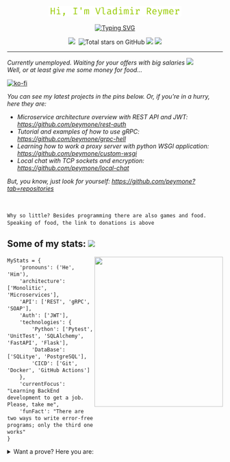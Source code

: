 <p align="center"><img src="./name.png">
<!-- <img src="https://media.giphy.com/media/mGcNjsfWAjY5AEZNw6/giphy.gif" width="50px" height="50px"></h2></p> -->

<p align="center"><a href="https://git.io/typing-svg"><img src="https://readme-typing-svg.demolab.com?font=Fira+Code&size=22&pause=1000&color=97CA00&center=true&vCenter=true&width=500&lines=Probably+Junior+Backend+developer;Trying+to+overcome+laziness+every+day;and+win%2C+sometimes..." alt="Typing SVG" /></a></p>

 
<p align="center">
    <img src="https://img.shields.io/github/watchers/peymone/peymone?color=orange&label=visitors&logo=CBS&logoColor=orange&style=for-the-badge">
    <img src="https://img.shields.io/github/followers/peymone?color=yellow&logo=Opsgenie&logoColor=yellow&style=for-the-badge" alt="">
    <img src="https://img.shields.io/github/stars/peymone?color=green&logo=Apache%20Spark&logoColor=green&style=for-the-badge" alt="Total stars on GitHub">
    <a href="https://t.me/neitendo"><img src="https://img.shields.io/static/v1?label=Telegram&message=link&style=for-the-badge&l&logo=telegram&color=blue"></a>
    <a href="https://roadmap.sh/u/neitendo"><img src="https://img.shields.io/badge/link-blue?style=for-the-badge&logo=roadmapdotsh&label=roadmap.sh&labelColor=black&color=white"></a>
</p>

---

_Currently unemployed. Waiting for your offers with big salaries <img src="https://i.giphy.com/media/v1.Y2lkPTc5MGI3NjExd29jdDJyYXM4dDZ0eGV0ZnU4OGpuMnd0YjJnYW9pdHR0dmFzN2VnMiZlcD12MV9pbnRlcm5hbF9naWZfYnlfaWQmY3Q9Zw/ZOlWCtwzAJNWmRTIvm/giphy.gif" width="80px">_<br>
_Well, or at least give me some money for food..._ 

[![ko-fi](https://ko-fi.com/img/githubbutton_sm.svg)](https://ko-fi.com/Q5Q513NEGR)

_You can see my latest projects in the pins below. Or, if you're in a hurry, here they are:_

* _Microservice architecture overview with REST API and JWT: https://github.com/peymone/rest-auth_
* _Tutorial and examples of how to use gRPC: https://github.com/peymone/grpc-hell_
* _Learning how to work a proxy server with python WSGI application: https://github.com/peymone/custom-wsgi_
* _Local chat with TCP sockets and encryption: https://github.com/peymone/local-chat_

_But, you know, just look for yourself: https://github.com/peymone?tab=repositories_

<br>

```Why so little? Besides programming there are also games and food. Speaking of food, the link to donations is above```

<h2>Some of my stats: <img src="https://media.giphy.com/media/Vf3ZKdillTMOOaOho0/giphy.gif" width="40px"></h2>
<img src="https://media.giphy.com/media/Ll22OhMLAlVDb8UQWe/giphy.gif" align="right" width="300px" height="350px">

``` 
MyStats = {
    'pronouns': ('He', 'Him'),
    'architecture': ['Monolitic', 'Microservices'],
    'API': ['REST', 'gRPC', 'SOAP'],
    'Auth': ['JWT'],
    'technologies': {
        'Python': ['Pytest', 'UnitTest', 'SQLAlchemy', 'FastAPI', 'Flask'],
        'DataBase': ['SQLitye', 'PostgreSQL'],
        'CICD': ['Git', 'Docker', 'GitHub Actions']
    },
    'currentFocus': "Learning BackEnd development to get a job. Please, take me",
    'funFact': "There are two ways to write error-free programs; only the third one works"
}
```

<details>
  <summary>Want a prove? Here you are:</summary><br>

  <a href="https://roadmap.sh"><img src="https://roadmap.sh/card/tall/643bfe39e2725773748f05b9?variant=dark" alt="roadmap.sh" width="250px" align="left"/></a>
  <img align="center" src="https://github-readme-stats.vercel.app/api?username=peymone&show_icons=true&hide_title=true&title_color=97CA00&icon_color=97CA00&include_all_commits=true&count_private=true&bg_color=00000000&hide_border=true" align=right>
  <img align="center" src="https://github-readme-stats.vercel.app/api/top-langs/?username=peymone&layout=compact&hide_title=true&bg_color=00000000&hide_border=true" align=right>

  <details>
  <summary>Don't look. Really.</summary><br>
   
   **_NERD XD_**
   <p>
       <img src="https://cultofthepartyparrot.com/parrots/pythonparrot.gif" width="30px">
       <img src="https://cultofthepartyparrot.com/guests/hd/nyanparrot.gif" width="30px">
       <img src="https://cultofthepartyparrot.com/parrots/hd/evilparrot.gif" width="30px">
       <img src="https://cultofthepartyparrot.com/parrots/hd/angelparrot.gif" width="60px">
       <img src="https://cultofthepartyparrot.com/guests/cursedparrot.gif" width="30px">
       <img src="https://cultofthepartyparrot.com/parrots/hd/laptop_parrot.gif" width="30px">
       <img src="https://cultofthepartyparrot.com/guests/hd/batparrot.gif" width="30px">
       <img src="https://cultofthepartyparrot.com/parrots/hd/vikingparrot.gif" width="30px">
       <img src="https://cultofthepartyparrot.com/parrots/hd/ripparrot.gif" width="30px">
       <img src="https://cultofthepartyparrot.com/guests/hd/partyblobcat.gif" width="30px">
       <img src="https://cultofthepartyparrot.com/parrots/asyncparrot.gif" width="30px">
       <img src="https://cultofthepartyparrot.com/parrots/hd/covid19parrot.gif" width="30px">
       <img src="https://cultofthepartyparrot.com/parrots/hd/everythingsfineparrot.gif" width="30px">
       <img src="https://cultofthepartyparrot.com/parrots/dabparrot.gif" width="30px">
       <img src="https://cultofthepartyparrot.com/parrots/hd/thefastestparrot.gif" width="30px">
       <img src="https://cultofthepartyparrot.com/guests/hd/gumiparrot.gif" width="30px">
       <img src="https://cultofthepartyparrot.com/parrots/hd/sneezyparrot.gif" width="30px">
       <img src="https://cultofthepartyparrot.com/guests/hd/vibepartycat.gif" width="30px">
       <img src="https://cultofthepartyparrot.com/parrots/hd/reactparrot.gif" width="30px">
       <img src="https://cultofthepartyparrot.com/parrots/metalparrot.gif" width="30px">
       <img src="https://cultofthepartyparrot.com/guests/hd/trollparrot.gif" width="30px">
       <img src="https://cultofthepartyparrot.com/parrots/hd/kindasusparrot.gif" width="30px">
       <img src="https://cultofthepartyparrot.com/parrots/hd/sidewaysparrot.gif" width="30px">
    
  </details>
  
</details>


